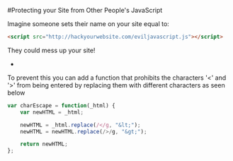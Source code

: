 #Protecting your Site from Other People's JavaScript

Imagine someone sets their name on your site equal to:

```HTML
<script src="http://hackyourwebsite.com/eviljavascript.js"></script>
```

They could mess up your site!

-

To prevent this you can add a function that prohibits the characters '<' and '>' from being entered by replacing them with different characters as seen below

```javascript
var charEscape = function(_html) {
    var newHTML = _html;

    newHTML = _html.replace(/</g, "&lt;");
    newHTML = newHTML.replace(/>/g, "&gt;");

    return newHTML;
};
```
